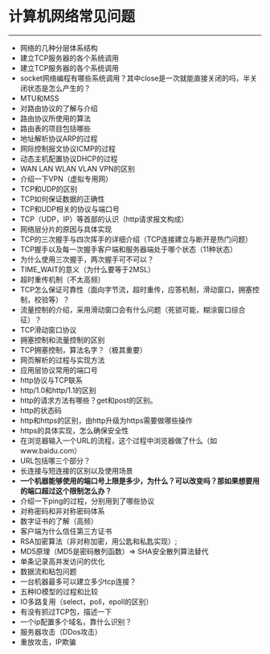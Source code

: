 # 计算机网络常见问题

---

 - 网络的几种分层体系结构
 - 建立TCP服务器的各个系统调用
 - 建立TCP服务器的各个系统调用
 - socket网络编程有哪些系统调用？其中close是一次就能直接关闭的吗，半关闭状态是怎么产生的？
 - MTU和MSS
 - 对路由协议的了解与介绍
 - 路由协议所使用的算法
 - 路由表的项目包括哪些
 - 地址解析协议ARP的过程
 - 网际控制报文协议ICMP的过程
 - 动态主机配置协议DHCP的过程
 - WAN LAN WLAN VLAN VPN的区别
 - 介绍一下VPN（虚拟专用网）
 - TCP和UDP的区别
 - TCP如何保证数据的正确性
 - TCP和UDP相关的协议与端口号
 - TCP（UDP，IP）等首部的认识（http请求报文构成）
 - 网络层分片的原因与具体实现
 - TCP的三次握手与四次挥手的详细介绍（TCP连接建立与断开是热门问题）
 - TCP握手以及每一次握手客户端和服务器端处于哪个状态（11种状态）
 - 为什么使用三次握手，两次握手可不可以？
 - TIME_WAIT的意义（为什么要等于2MSL）
 - 超时重传机制（不太高频）
 - TCP怎么保证可靠性（面向字节流，超时重传，应答机制，滑动窗口，拥塞控制，校验等）？
 - 流量控制的介绍，采用滑动窗口会有什么问题（死锁可能，糊涂窗口综合征）？
 - TCP滑动窗口协议
 - 拥塞控制和流量控制的区别
 - TCP拥塞控制，算法名字？（极其重要）
 - 网页解析的过程与实现方法
 - 应用层协议常用的端口号
 - http协议与TCP联系
 - http/1.0和http/1.1的区别
 - http的请求方法有哪些？get和post的区别。
 - http的状态码
 - http和https的区别，由http升级为https需要做哪些操作
 - https的具体实现，怎么确保安全性
 - 在浏览器输入一个URL的流程，这个过程中浏览器做了什么（如www.baidu.com）
 - URL包括哪三个部分？
 - 长连接与短连接的区别以及使用场景
 - **一个机器能够使用的端口号上限是多少，为什么？可以改变吗？那如果想要用的端口超过这个限制怎么办？**
 - 介绍一下ping的过程，分别用到了哪些协议
 - 对称密码和非对称密码体系
 - 数字证书的了解（高频）
 - 客户端为什么信任第三方证书
 - RSA加密算法（非对称加密，用公匙和私匙实现）;
 - MD5原理（MD5是密码散列函数）=> SHA安全散列算法替代
 - 单条记录高并发访问的优化
 - 数据流和粘包问题
 - 一台机器最多可以建立多少tcp连接？
 - 五种IO模型的过程和比较
 - IO多路复用（select，poll，epoll的区别）
 - 有没有抓过TCP包，描述一下
 - 一个ip配置多个域名，靠什么识别？
 - 服务器攻击（DDos攻击）
 - 重放攻击，IP欺骗
